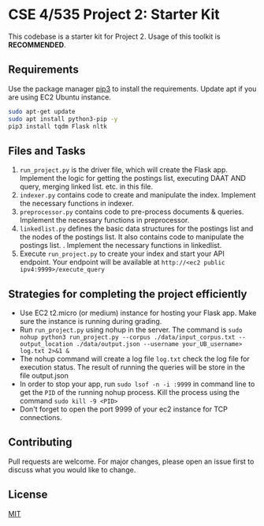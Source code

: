 # CSE 4/535 Project 2: Starter Kit

This codebase is a starter kit for Project 2. Usage of this toolkit is **RECOMMENDED**.


## Requirements

Use the package manager [pip3](https://pip.pypa.io/en/stable/) to install the requirements. Update apt if you are using EC2 Ubuntu instance.

```bash
sudo apt-get update
sudo apt install python3-pip -y
pip3 install tqdm Flask nltk
```

## Files and Tasks

1. `run_project.py` is the driver file, which will create the Flask app. Implement the logic for getting the postings list, executing DAAT AND query, merging linked list. etc. in this file.
2. `indexer.py` contains code to create and manipulate the index. Implement the necessary functions in indexer.
3. `preprocessor.py` contains code to pre-process documents & queries. Implement the necessary functions in preprocessor.
3. `linkedlist.py` defines the basic data structures for the postings list and the nodes of the postings list. It also contains code to manipulate the postings list. . Implement the necessary functions in linkedlist.
4. Execute `run_project.py` to create your index and start your API endpoint. Your endpoint will be available at `http://<ec2 public ipv4:9999>/execute_query`

## Strategies for completing the project efficiently

- Use EC2 t2.micro (or medium) instance for hosting your Flask app. Make sure the instance is running during grading.
- Run `run_project.py` using nohup in the server. The command is `sudo nohup python3 run_project.py --corpus ./data/input_corpus.txt --output_location ./data/output.json --username your_UB_username> log.txt 2>&1 &`
- The nohup command will create a log file `log.txt` check the log file for execution status. The result of running the queries will be store in the file output.json
- In order to stop your app, run `sudo lsof -n -i :9999` in command line to get the `PID` of the running nohup process. Kill the process using the command `sudo kill -9 <PID>`
- Don't forget to open the port 9999 of your ec2 instance for TCP connections.

## Contributing
Pull requests are welcome. For major changes, please open an issue first to discuss what you would like to change.


## License
[MIT](https://choosealicense.com/licenses/mit/)